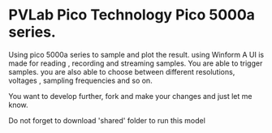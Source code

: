 # PVLab Pico Technology Pico 5000a series.
Using pico 5000a series to sample and plot the result. using Winform
A UI is made for reading , recording and streaming samples. You are able to trigger samples. you are also able to choose between different resolutions, voltages , sampling frequencies and so on.

You want to develop further, fork and make your changes and just let me know. 

Do not forget to download 'shared' folder to run this model
